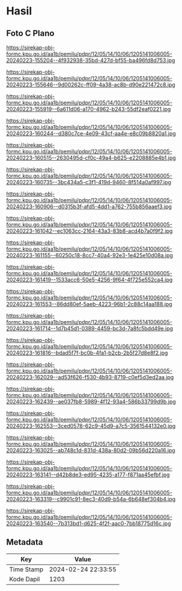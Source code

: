 # Hasil

## Foto C Plano

https://sirekap-obj-formc.kpu.go.id/aa1b/pemilu/pdpr/12/05/14/10/06/1205141006005-20240223-155204--4f932938-35bd-427d-bf55-ba496fd8d753.jpg

https://sirekap-obj-formc.kpu.go.id/aa1b/pemilu/pdpr/12/05/14/10/06/1205141006005-20240223-155646--9d00262c-ff09-4a38-ac8b-d90e221472c8.jpg

https://sirekap-obj-formc.kpu.go.id/aa1b/pemilu/pdpr/12/05/14/10/06/1205141006005-20240223-155919--6a611d06-a170-4962-b243-55df2eaf0221.jpg

https://sirekap-obj-formc.kpu.go.id/aa1b/pemilu/pdpr/12/05/14/10/06/1205141006005-20240223-160244--d380c7ce-4e09-43cf-aa4e-e8c09b8820a1.jpg

https://sirekap-obj-formc.kpu.go.id/aa1b/pemilu/pdpr/12/05/14/10/06/1205141006005-20240223-160515--2630495d-cf0c-49a4-b625-e2208885e4b1.jpg

https://sirekap-obj-formc.kpu.go.id/aa1b/pemilu/pdpr/12/05/14/10/06/1205141006005-20240223-160735--3bc434a5-c3f1-419d-9460-8f514a0af997.jpg

https://sirekap-obj-formc.kpu.go.id/aa1b/pemilu/pdpr/12/05/14/10/06/1205141006005-20240223-160906--d0315b3f-afd5-4dd1-a762-755b856aaef3.jpg

https://sirekap-obj-formc.kpu.go.id/aa1b/pemilu/pdpr/12/05/14/10/06/1205141006005-20240223-161042--ec1063cc-2164-43a3-83b8-acd4b7a0f9f2.jpg

https://sirekap-obj-formc.kpu.go.id/aa1b/pemilu/pdpr/12/05/14/10/06/1205141006005-20240223-161155--60250c18-8cc7-40a4-92e3-1e425e10d08a.jpg

https://sirekap-obj-formc.kpu.go.id/aa1b/pemilu/pdpr/12/05/14/10/06/1205141006005-20240223-161419--1533acc6-50e5-4256-9f64-4f725e552ca4.jpg

https://sirekap-obj-formc.kpu.go.id/aa1b/pemilu/pdpr/12/05/14/10/06/1205141006005-20240223-161553--86dd80ef-5aeb-4223-96b1-2c88c14aa188.jpg

https://sirekap-obj-formc.kpu.go.id/aa1b/pemilu/pdpr/12/05/14/10/06/1205141006005-20240223-161714--1d7b45d1-0389-4459-bc3d-7a8fc5bdd49e.jpg

https://sirekap-obj-formc.kpu.go.id/aa1b/pemilu/pdpr/12/05/14/10/06/1205141006005-20240223-161816--bdad5f7f-bc0b-4fa1-b2cb-2b5f27d8e8f2.jpg

https://sirekap-obj-formc.kpu.go.id/aa1b/pemilu/pdpr/12/05/14/10/06/1205141006005-20240223-162029--ad53f626-f530-4b93-8719-c0ef5d3ed2aa.jpg

https://sirekap-obj-formc.kpu.go.id/aa1b/pemilu/pdpr/12/05/14/10/06/1205141006005-20240223-162439--ae037fb8-5989-4f12-93a4-586b33799d9b.jpg

https://sirekap-obj-formc.kpu.go.id/aa1b/pemilu/pdpr/12/05/14/10/06/1205141006005-20240223-162553--3ced0578-62c9-45d9-a7c5-3561544132e0.jpg

https://sirekap-obj-formc.kpu.go.id/aa1b/pemilu/pdpr/12/05/14/10/06/1205141006005-20240223-163025--ab748c1d-831d-438a-80d2-09b56d220a16.jpg

https://sirekap-obj-formc.kpu.go.id/aa1b/pemilu/pdpr/12/05/14/10/06/1205141006005-20240223-163141--d42b8de3-ed95-4235-a177-f871aa45efbf.jpg

https://sirekap-obj-formc.kpu.go.id/aa1b/pemilu/pdpr/12/05/14/10/06/1205141006005-20240223-163319--c9901c91-8ec3-40d9-b54a-6b648ef304b4.jpg

https://sirekap-obj-formc.kpu.go.id/aa1b/pemilu/pdpr/12/05/14/10/06/1205141006005-20240223-163540--7b313bd1-d625-4f2f-aac0-7bb18775d16c.jpg


## Metadata

| Key        | Value               |
| ---------- | ------------------- |
| Time Stamp | 2024-02-24 22:33:55 |
| Kode Dapil | 1203                |



